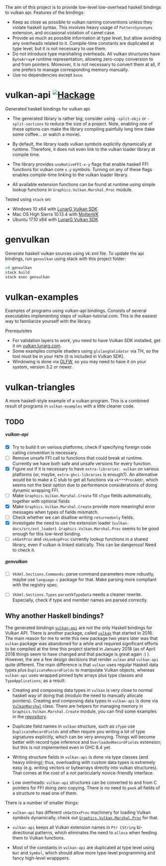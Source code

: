 The aim of this project is to provide low-level low-overhead haskell bindings to vulkan api.
Features of the bindings:

  * Keep as close as possible to vulkan naming conventions unless they violate
    haskell syntax. This involves heavy usage of `PatternSynonyms` extension,
    and occasional violation of camel case.
  * Provide as much as possible information at type level, but allow avoiding
    any overheads related to it.
    Compile-time constants are duplicated at type level, but it is not necessary
    to use them.
  * Do not introduce type marshalling overheads.
    All vulkan structures have `ByteArray#` runtime representation,
    allowing zero-copy conversion to and from pointers.
    Moreover, it is not necessary to convert them at all, if one prefers to
    manage corresponding memory manually.
  * Use no dependencies except `base`.

# vulkan-api [![Hackage](https://img.shields.io/hackage/v/vulkan-api.svg)](https://hackage.haskell.org/package/vulkan-api)

Generated haskell bindings for vulkan api.


  * The generated library is rather big; consider using `-split-objs` or `-split-sections`
    to reduce the size of a project.
    Note, enabling one of these options can make the library compiling painfully
    long time (take some coffee... or watch a movie).

  * By default, the library loads vulkan symbols explicitly dynamically at runtime.
    Therefore, it does not even link to the vulkan loader library at compile time.

  * The library provides `useNativeFFI-x-y` flags that enable haskell FFI functions
    for vulkan core `x.y` symbols.
    Turning on any of these flags enables compile-time linking to the vulkan loader library.

  * All available extension functions can be found at runtime using simple lookup
    functions in `Graphics.Vulkan.Marshal.Proc` module.


Tested using `stack` on:

  * Windows 10 x64 with [LunarG Vulkan SDK](https://www.lunarg.com/vulkan-sdk/)
  * Mac OS High Sierra 10.13.4 with [MoltenVK](https://github.com/KhronosGroup/MoltenVK)
  * Ubuntu 17.10 x64 with [LunarG Vulkan SDK](https://www.lunarg.com/vulkan-sdk/)


# genvulkan

Generate haskell vulkan sources using vk.xml file.
To update the api bindings, run `genvulkan` using stack with this project folder:
```bash
cd genvulkan
stack build
stack exec genvulkan
```

# vulkan-examples

Examples of programs using vulkan-api bindings.
Consists of several executables implementing steps of vulkan-tutorial.com.
This is the easiest way to familiarize yourself with the library.

Prerequisites
  * For validation layers to work, you need to have Vulkan SDK installed,
    get it on [vulkan.lunarg.com](https://vulkan.lunarg.com/).
  * Some examples compile shaders using `glslangValidator` via TH, so the tool must be in your `PATH`
    (it is included in Vulkan SDK).
  * Windowing is done via [GLFW](http://www.glfw.org/), so you may need to have it on your system,
    version 3.2 or newer.


# vulkan-triangles

A more haskell-style example of a vulkan program.
This is a combined result of programs in `vulkan-examples` with a little cleaner code.



## TODO

##### vulkan-api

 * [x] Try to build it on various platforms, check if specifying foreign code calling
       convention is necessary.
 * [ ] Remove unsafe FFI call to functions that could break at runtime.
       Currently we have both safe and unsafe versions for every function.
 * [x] Figure out if it is necessary to have `extra-libraries: vulkan` on various platforms
       (or, maybe, `extra-ghci-libraries` is enough?).
       An alternative would be to make a C stub to get all functions via `vk***ProcAddr`,
       which seems not the best option due to performance considerations of doing
       dynamic wrapping FFI.
 * [ ] Make `Graphics.Vulkan.Marshal.Create` fill `sType` fields automatically,
       together with optional fields
 * [x] Make `Graphics.Vulkan.Marshal.Create` provide more meaningful error
       messages when types of fields mismatch.
 * [ ] Check whether we can disallow writing `returnedonly` fields.
 * [x] Investigate the need to use the extension loader (`vulkan-docs/src/ext_loader`).
       `Graphics.Vulkan.Marshal.Proc` seems to be good enough for this low-level binding.
 * [ ] `vkGetProc` and `vkLookupProc` currently lookup functions in a shared library,
       even if vulkan is linked statically. This can be dangerous! Need to check it.

##### genvulkan

 * [ ] `VkXml.Sections.Commands`: parse command parameters more robustly,
       maybe use `language-c` package for that.
       Make parsing more compliant with the registry spec.
 * [ ] `VkXml.Sections.Types` `parseVkTypeData` needs a cleaner rewrite.
      Especially, check if type and member names are parsed correctly.


## Why another Haskell bindings?

The generated bindings [`vulkan-api`](https://hackage.haskell.org/package/vulkan-api)
are not the only Haskell bindings for Vulkan API.
There is another package, called [`vulkan`](https://hackage.haskell.org/package/vulkan)
that started in 2016.
The main reason for me to write this new package two years later was that `vulkan`
package was abandoned for a while and required significant efforts to be compiled
at the time this project started in January 2018
(as of April 2018 things seem to have changed and that package is great again :) ).
However, the are a few design decisions that render `vulkan` and `vulkan-api` quite different.
The main difference is that `vulkan` uses regular Haskell data types plus `DuplicateRecordFields` to manipulate Vulkan objects,
whereas `vulkan-api` uses wrapped pinned byte arrays plus type classes and `TypeApplications`;
as a result:

  * Creating and composing data types in `vulkan` is very close to normal haskell way
    of doing that (modulo the need to manually allocate pointers).
    Creating and composing data types in `vulkan-api` is done via
    [`VulkanMarshal`](https://github.com/achirkin/vulkan/blob/master/vulkan-api/src/Graphics/Vulkan/Marshal.hs#L87)
    class.
    There are helpers for managing memory in `Graphics.Vulkan.Marshal.Create` module,
    you can find some examples in the [repository](https://github.com/achirkin/vulkan/blob/master/vulkan-triangles/src/Lib/Vulkan/Drawing.hs#L81).

  * Duplicate field names in `vulkan` structure, such as `sType` use `DuplicateRecordFields`
    and often require you writing a lot of type signatures explicitly,
    which can be very annoying.
    Things will become better with record type inference and `OverloadedRecordFields` extension;
    but this is not implemented even in GHC 8.4 yet.

  * Writing structure fields in `vulkan-api` is done via type classes (and heavy inlining);
    thus, overloading with custom data types is extremely easy
    (e.g. writing vectors or bytearrays directly into vulkan structures).
    That comes at the cost of a not particularly novice-friendly interface.

  * Low overheads: `vulkan-api` structures can be converted to and from C pointers for FFI
    doing zero copying.
    There is no need to `peek` all fields of a structure to read one of them.

There is a number of smaller things:

  * `vulkan-api` has different `vkGetXxxProc` machinery for loading Vulkan symbols dynamically,
    check out [`Graphics.Vulkan.Marshal.Proc`](https://github.com/achirkin/vulkan/blob/master/vulkan-api/src/Graphics/Vulkan/Marshal/Proc.hs)
    for that.

  * `vulkan-api` keeps all Vulkan extension names in `Ptr CString` bi-directional patterns,
    which eliminates the need to `alloca` when feeding them to Vulkan functions.

  * Most of the constants in `vulkan-api` are duplicated at type level using `Nat` and `Symbol`,
    which should allow more type-level programming and fancy high-level wrapppers.
